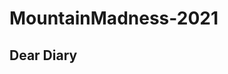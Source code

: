 # MountainMadness-2021
<html>
<head>

</head>
<body onload = "write()">
<div class="container">
<div class="main">
	<h2>Dear Diary</h2>
	
	

</div>
</div>
</body>
</html>
